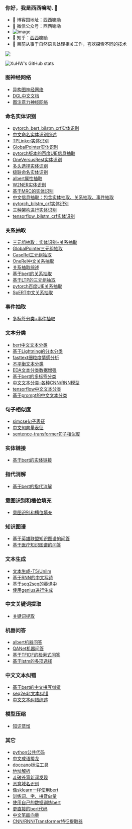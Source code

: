 <!--
### Hi there 👋
**taishan1994/taishan1994** is a ✨ _special_ ✨ repository because its `README.md` (this file) appears on your GitHub profile.

Here are some ideas to get you started:

- 🔭 I’m currently working on ...
- 🌱 I’m currently learning ...
- 👯 I’m looking to collaborate on ...
- 🤔 I’m looking for help with ...
- 💬 Ask me about ...
- 📫 How to reach me: ...
- 😄 Pronouns: ...
- ⚡ Fun fact: ...
-->
### 你好，我是西西嘛呦. 👋

- 🌱 博客园地址：<a href="https://www.cnblogs.com/xiximayou/">西西嘛呦</a>
- 👯 微信公众号：西西嘛呦
- ![image](https://user-images.githubusercontent.com/27845149/185775092-dff60fa2-ce4a-469b-96a7-fc2dd9f8cb33.png)
- 🔭 知乎：<a href="https://www.zhihu.com/people/gong-ou-bo">西西嘛呦</a>
- 🤔 目前从事于自然语言处理相关工作，喜欢探索不同的技术


![](https://komarev.com/ghpvc/?username=taishan1994&color=green&style=for-the-badge)
<!--
<strong>Check out my work below!</strong>
<br><br>
<a href="https://github.com/taishan1994">
  <img src="https://badges.pufler.dev/visits/taishan1994/taishan1994?style=flat-square&color=black&logo=github">
</a>
<a href="https://github.com/taishan1994">
  <img src="https://badges.pufler.dev/years/taishan1994?style=flat-square&color=black&logo=github">
</a>
<a href="https://github.com/taishan1994?tab=repositories">
  <img src="https://badges.pufler.dev/repos/taishan1994?style=flat-square&color=black&logo=github">
</a>
<a href="https://github.com/taishan1994">

  <img src="https://badges.pufler.dev/commits/monthly/taishan1994?style=flat-square&color=black&logo=github">
</a>
<br><br>
-->
![XuHW's GitHub stats](https://github-readme-stats.vercel.app/api?username=taishan1994&show_icons=true&theme=tokyonight)
<!--
<img src="https://github-readme-stats.vercel.app/api?username=taishan1994&show_icons=true&hide_border=true">
-->

### 图神经网络

- [异构图神经网络](https://github.com/taishan1994/pytorch_HAN)
- [DGL中文文档](https://github.com/taishan1994/DGL_Chinese_Manual)
- [图注意力神经网络](https://github.com/taishan1994/pytorch_gat)

### 命名实体识别

- [pytorch_bert_bilstm_crf实体识别](https://github.com/taishan1994/pytorch_bert_bilstm_crf_ner)
- [中文命名实体识别综述](https://github.com/taishan1994/awesome-chinese-ner)
- [TPLinker实体识别](https://github.com/taishan1994/pytorch_TPLinker_Plus_Ner)
- [GlobalPointer实体识别](https://github.com/taishan1994/pytorch_GlobalPointer_Ner)
- [pytorch版本的百度UIE信息抽取](https://github.com/taishan1994/pytorch_uie_ner)
- [OneVersusRest实体识别](https://github.com/taishan1994/pytorch_OneVersusRest_Ner)
- [多头选择实体识别](https://github.com/taishan1994/pytorch_Multi_Head_Selection_Ner)
- [级联命名实体识别](https://github.com/taishan1994/pytorch_Cascade_Bert_Ner)
- [albert属性抽取](https://github.com/taishan1994/pytorch_chinese_albert_attribute_extraction)
- [W2NER实体识别](https://github.com/taishan1994/W2NER_predict)
- [基于MRC的实体识别](https://github.com/taishan1994/BERT_MRC_NER_chinese)
- [中文信息抽取：包含实体抽取、关系抽取、事件抽取](https://github.com/taishan1994/chinese_information_extraction)
- [pytorch_bilstm_crf实体识别](https://github.com/taishan1994/pytorch_bilstm_crf_chinese_ner)
- [三种架构进行实体识别](https://github.com/taishan1994/pytorch_ner_v1)
- [tensorflow_bilstm_crf实体识别](https://github.com/taishan1994/tensorflow-bilstm-crf)

### 关系抽取

- [三元组抽取：实体识别+关系抽取](https://github.com/taishan1994/pytorch_triple_extraction)
- [GlobalPointer三元组抽取](https://github.com/taishan1994/pytorch_GlobalPointer_triple_extraction)
- [CaseRel三元组抽取](https://github.com/taishan1994/pytorch_casrel_triple_extraction)
- [OneRel中文关系抽取](https://github.com/taishan1994/OneRel_chinese)
- [关系抽取综述](https://github.com/taishan1994/awesome-relation-extraction)
- [基于bert的关系抽取](https://github.com/taishan1994/pytorch_bert_relation_extraction)
- [基于LTP的三元组抽取](https://github.com/taishan1994/ltp_triple_extraction)
- [pytorch百度UIE关系抽取](https://github.com/taishan1994/pytorch_uie_re)
- [SpERT中文关系抽取](https://github.com/taishan1994/SpERT_chinese)

### 事件抽取

- [多标签分类+事件抽取](https://github.com/taishan1994/pytorch_bert_event_extraction)

### 文本分类

- [bert中文文本分类](https://github.com/taishan1994/pytorch_bert_chinese_classification)
- [基于Lightning的分本分类](https://github.com/taishan1994/pytorch_lightning_text_classification)
- [fasttext细粒度情感分析](https://github.com/taishan1994/fasttext_chinese_ABSA)
- [不平衡文本分类](https://github.com/taishan1994/pytorch_unbalanced_text_classification)
- [EDA文本分类数据增强](https://github.com/taishan1994/eda_for_chinese_text_classification)
- [基于bert的多标签分类](https://github.com/taishan1994/pytorch_bert_multi_classification)
- [中文文本分类-各种CNN/RNN模型](https://github.com/taishan1994/pytorch_chinese_text_classification)
- [tensorflow中文文本分类](https://github.com/taishan1994/tensorflow-text-classification)
- [基于prompt的中文文本分类](https://github.com/taishan1994/prompt_text_classification)

### 句子相似度

- [simcse句子表征](https://github.com/taishan1994/simcse_chinese_sentence_vector)
- [中文句向量表征](https://github.com/taishan1994/chinese_sentence_embeddings)
- [sentence-transformer句子相似度](https://github.com/taishan1994/sbert_text_similarity)

### 实体链接

- [基于bert的实体链接](https://github.com/taishan1994/pytorch_bert_entity_linking)

### 指代消解

- [基于bert的指代消解](https://github.com/taishan1994/pytorch_bert_coreference_resolution)

### 意图识别和槽位填充

- [意图识别和槽位填充](https://github.com/taishan1994/pytorch_bert_intent_classification_and_slot_filling)

### 知识图谱

- [基于英雄联盟知识图谱的问答](https://github.com/taishan1994/lol_knowledge_graph_qa)
- [基于医疗知识图谱的问答](https://github.com/taishan1994/medical_question_and_answer_knowledge_graph)

### 文本生成

- [文本生成-T5/Unilm](https://github.com/taishan1994/pytorch_Chinese_Generate)
- [基于RNN的中文写诗](https://github.com/taishan1994/pytorch_peot_rnn)
- [基于seq2seq的英译中](https://github.com/taishan1994/seq2seq_english_to_chinese)
- [使用genius进行生成](https://github.com/taishan1994/genius_for_your_data)

### 中文关键词提取

- [关键词提取](https://github.com/taishan1994/chinese_keyword_extraction)

### 机器问答

- [albert机器问答](https://github.com/taishan1994/pytorch_albert_qa)
- [QANet机器问答](https://github.com/taishan1994/pytorch_chinese_QANet_cmrc2018)
- [基于TFIDF的检索式问答](https://github.com/taishan1994/WebQA_tfidf)
- [基于lstm的多项选择](https://github.com/taishan1994/pytorch_chinese_multiple_choice)

### 中文文本纠错
- [基于bert的中文拼写纠错](https://github.com/taishan1994/pytorch_bert_chinese_spell_correction)
- [seq2edit文本纠错](https://github.com/taishan1994/Gector_chinese)
- [中文文本纠错综述](https://github.com/taishan1994/awesome-chinese-text-correction)

### 模型压缩

- [知识蒸馏](https://github.com/taishan1994/pytorch_knowledge_distillation)

### 其它

- [python公共代码](https://github.com/taishan1994/python_common_code_collection)
- [中文成语接龙](https://github.com/taishan1994/chinese_chengyujielong)
- [doccano标注工具](https://github.com/taishan1994/doccano_export)
- [地址解析](https://github.com/taishan1994/address_normalize)
- [斗破苍穹新词发现](https://github.com/taishan1994/dpcq_new_word_find)
- [恶意域名识别](https://github.com/taishan1994/fasttext_chinese_ABSA)
- [像sklearn一样使用bert](https://github.com/taishan1994/bert-sklearn-chinese)
- [训练词、字、拼音向量](https://github.com/taishan1994/python3_wiki_word2vec)
- [使用自己的数据训练bert](https://github.com/taishan1994/train_bert_use_your_data)
- [更直接的bert代码](https://github.com/taishan1994/pytorch_simple_bert)
- [中文笔画向量](https://github.com/taishan1994/stroke2vec)
- [CNN/RNN/Transformer特征提取器](https://github.com/taishan1994/pytorch_cnn_rnn_transformer)
